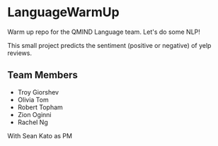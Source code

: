 # LanguageWarmUp

Warm up repo for the QMIND Language team.  Let's do some NLP!

This small project predicts the sentiment (positive or negative) of yelp reviews.

## Team Members

* Troy Giorshev
* Olivia Tom
* Robert Topham
* Zion Oginni
* Rachel Ng

With Sean Kato as PM
